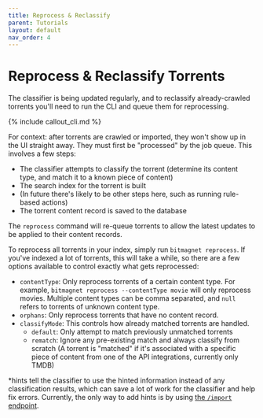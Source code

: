 ```yaml
---
title: Reprocess & Reclassify
parent: Tutorials
layout: default
nav_order: 4
---
```


# Reprocess & Reclassify Torrents

The classifier is being updated regularly, and to reclassify already-crawled torrents you'll need to run the CLI and queue them for reprocessing.

{% include callout_cli.md %}

For context: after torrents are crawled or imported, they won't show up in the UI straight away. They must first be "processed" by the job queue. This involves a few steps:

- The classifier attempts to classify the torrent (determine its content type, and match it to a known piece of content)
- The search index for the torrent is built
- (In future there's likely to be other steps here, such as running rule-based actions)
- The torrent content record is saved to the database

The `reprocess` command will re-queue torrents to allow the latest updates to be applied to their content records.

To reprocess all torrents in your index, simply run `bitmagnet reprocess`. If you've indexed a lot of torrents, this will take a while, so there are a few options available to control exactly what gets reprocessed:

- `contentType`: Only reprocess torrents of a certain content type. For example, `bitmagnet reprocess --contentType movie` will only reprocess movies. Multiple content types can be comma separated, and `null` refers to torrents of unknown content type.
- `orphans`: Only reprocess torrents that have no content record.
- `classifyMode`: This controls how already matched torrents are handled.
  - `default`: Only attempt to match previously unmatched torrents
  - `rematch`: Ignore any pre-existing match and always classify from scratch (A torrent is "matched" if it's associated with a specific piece of content from one of the API integrations, currently only TMDB)

\*hints tell the classifier to use the hinted information instead of any classification results, which can save a lot of work for the classifier and help fix errors. Currently, the only way to add hints is by using [the `/import` endpoint](/tutorials/import.html).
